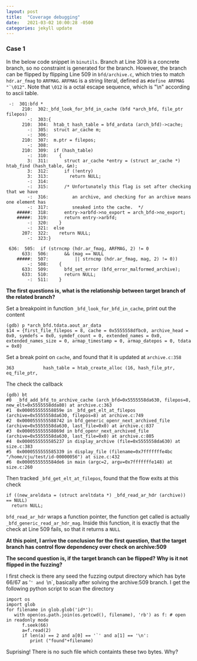 ```yaml
---
layout: post
title:  "Coverage debugging"
date:   2021-03-02 10:00:28 -0500
categories: jekyll update
---
```


### Case 1 ###

In the below code snippet in ```binutils```. Branch at Line 309 is a concrete branch, so no constraint is generated for the branch. However, the branch can be flipped by flipping Line 509 in ```bfd/archive.c```, which tries to match ```hdr.ar_fmag``` to ```ARFMAG```. ```ARFMAG``` is a string literal, defined as ```#define ARFMAG "`\012"```.  Note that ```\012``` is a octal escape sequence, which is "\n" according to ascii table. 

```
 -:  301:bfd *
      210:  302:_bfd_look_for_bfd_in_cache (bfd *arch_bfd, file_ptr filepos)
        -:  303:{
      210:  304:  htab_t hash_table = bfd_ardata (arch_bfd)->cache;
        -:  305:  struct ar_cache m;
        -:  306:
      210:  307:  m.ptr = filepos;
        -:  308:
      210:  309:  if (hash_table)
        -:  310:    {
        3:  311:      struct ar_cache *entry = (struct ar_cache *) htab_find (hash_table, &m);
        3:  312:      if (!entry)
        3:  313:        return NULL;
        -:  314:
        -:  315:      /* Unfortunately this flag is set after checking that we have
        -:  316:         an archive, and checking for an archive means one element has
        -:  317:         sneaked into the cache.  */
    #####:  318:      entry->arbfd->no_export = arch_bfd->no_export;
    #####:  319:      return entry->arbfd;
        -:  320:    }
        -:  321:  else
      207:  322:    return NULL;
        -:  323:}
```

```
 636:  505:  if (strncmp (hdr.ar_fmag, ARFMAG, 2) != 0
      633:  506:      && (mag == NULL
    #####:  507:          || strncmp (hdr.ar_fmag, mag, 2) != 0))
        -:  508:    {
      633:  509:      bfd_set_error (bfd_error_malformed_archive);
      633:  510:      return NULL;
        -:  511:    }
 ```
 
 **The first questions is, what is the relationship between target branch of the related branch?**

Set a breakpoint in function ```_bfd_look_for_bfd_in_cache```, print out the content

```
(gdb) p *arch_bfd.tdata.aout_ar_data
$14 = {first_file_filepos = 8, cache = 0x5555558dfbc0, archive_head = 0x0, symdefs = 0x0, symdef_count = 0, extended_names = 0x0, extended_names_size = 0, armap_timestamp = 0, armap_datepos = 0, tdata = 0x0}
```
Set a break point on ```cache```, and found that it is updated at ```archive.c:358```

```
363           hash_table = htab_create_alloc (16, hash_file_ptr, eq_file_ptr,
```

The check the callback

```
(gdb) bt
#0  _bfd_add_bfd_to_archive_cache (arch_bfd=0x5555558da630, filepos=8, new_elt=0x5555558dda80) at archive.c:363
#1  0x000055555558859e in _bfd_get_elt_at_filepos (archive=0x5555558da630, filepos=8) at archive.c:749
#2  0x0000555555588742 in bfd_generic_openr_next_archived_file (archive=0x5555558da630, last_file=0x0) at archive.c:837
#3  0x000055555558869d in bfd_openr_next_archived_file (archive=0x5555558da630, last_file=0x0) at archive.c:805
#4  0x0000555555585237 in display_archive (file=0x5555558da630) at size.c:383
#5  0x0000555555585339 in display_file (filename=0x7fffffffe4bc "/home/cju/test/id-00000056") at size.c:432
#6  0x0000555555584de6 in main (argc=2, argv=0x7fffffffe148) at size.c:260
```

Then tracked ```_bfd_get_elt_at_filepos```, found that the flow exits at this check

```
if ((new_areldata = (struct areltdata *) _bfd_read_ar_hdr (archive)) == NULL)
  return NULL;
```

```bfd_read_ar_hdr``` wraps a function pointer, the function get called is actually ```_bfd_generic_read_ar_hdr_mag```.  Inside this function, it is exactly that the check at Line 509 fails, so that it returns a ```NULL```

**At this point, I arrive the conclusion for the first question, that the target branch has control flow dependency over check on archive:509**

**The second question is, if the target branch can be flipped? Why is it not flipped in the fuzzing?**

I first check is there any seed the fuzzing output directory which has byte 66/67 as '`' and `\n`, basically after solving the archive:509 branch. I get the following python script to scan the directory

```
import os
import glob
for filename in glob.glob('id*'):
   with open(os.path.join(os.getcwd(), filename), 'rb') as f: # open in readonly mode
      f.seek(66)
      a=f.read(2)
      if len(a) == 2 and a[0] == '`' and a[1] == '\n':
         print ("found"+filename)
```

Suprising! There is no such file which containts these two bytes. Why?
